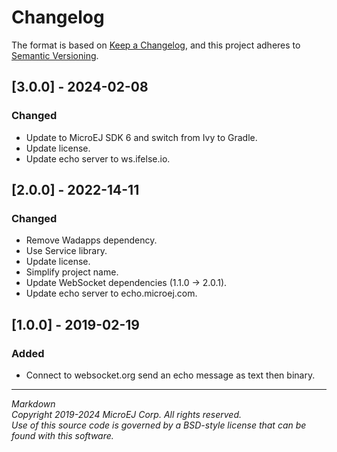 # Changelog

The format is based on [Keep a Changelog](https://keepachangelog.com/en/1.0.0/),
and this project adheres to [Semantic Versioning](https://semver.org/spec/v2.0.0.html).

## [3.0.0] - 2024-02-08

### Changed

  - Update to MicroEJ SDK 6 and switch from Ivy to Gradle.
  - Update license.
  - Update echo server to ws.ifelse.io.

## [2.0.0] - 2022-14-11

### Changed

  - Remove Wadapps dependency.
  - Use Service library.
  - Update license.
  - Simplify project name.
  - Update WebSocket dependencies (1.1.0 -> 2.0.1).
  - Update echo server to echo.microej.com.

## [1.0.0] - 2019-02-19

### Added

  - Connect to websocket.org send an echo message as text then binary.
  
---  
_Markdown_   
_Copyright 2019-2024 MicroEJ Corp. All rights reserved._   
_Use of this source code is governed by a BSD-style license that can be found with this software._   